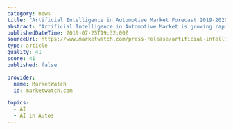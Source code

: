 ```yaml
---
category: news
title: "Artificial Intelligence in Automotive Market Forecast 2019-2025 Growth Drivers, Regional Outlook"
abstract: "Artificial Intelligence in Automotive Market is growing rapidly due ... For instance, Google is investing heavily in autonomous vehicles through the Waymo Project that uses deep learning technology to detect pedestrians in various situations."
publishedDateTime: 2019-07-25T19:32:00Z
sourceUrl: https://www.marketwatch.com/press-release/artificial-intelligence-in-automotive-market-forecast-2019-2025-growth-drivers-regional-outlook-2019-07-25
type: article
quality: 41
score: 41
published: false

provider:
  name: MarketWatch
  id: marketwatch.com

topics:
  - AI
  - AI in Autos
---
```

